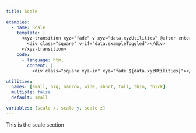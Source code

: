 ```yaml
---
title: Scale

examples:
  - name: Scale
    template: |
      <xyz-transition xyz="fade" v-xyz="data.xyzUtilities" @after-enter="data.toggleExample" @after-leave="data.toggleExample">
        <div class="square" v-if="data.exampleToggled"></div>
      </xyz-transition>
    code:
      - language: html
        content: |
          <div class="square xyz-in" xyz="fade ${data.xyzUtilities}"></div>

utilities:
  names: [small, big, narrow, wide, short, tall, thin, thick]
  multiple: false
  default: small

variables: [scale-x, scale-y, scale-z]
---
```


This is the scale section
